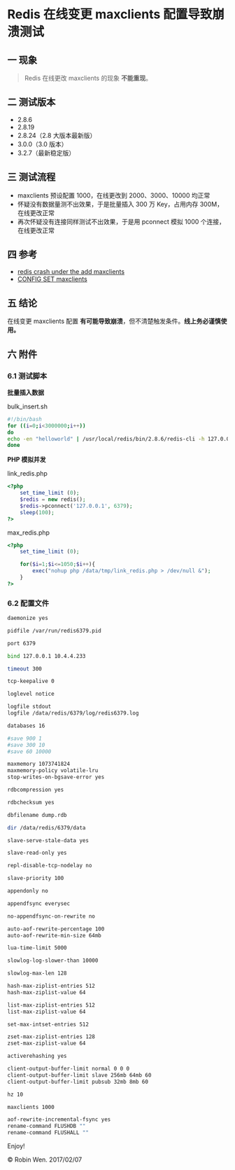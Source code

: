 # Redis 在线变更 maxclients 配置导致崩溃测试

## 一 现象

> Redis 在线更改 maxclients 的现象 **不能重现**。

## 二 测试版本

* 2.8.6
* 2.8.19
* 2.8.24（2.8 大版本最新版）
* 3.0.0（3.0 版本）
* 3.2.7（最新稳定版）

## 三 测试流程

* maxclients 预设配置 1000，在线更改到 2000、3000、10000 均正常
* 怀疑没有数据量测不出效果，于是批量插入 300 万 Key，占用内存 300M，在线更改正常
* 再次怀疑没有连接同样测试不出效果，于是用 pconnect 模拟 1000 个连接，在线更改正常

## 四 参考

* [redis crash under the add maxclients](https://github.com/antirez/redis/issues/3412)
* [CONFIG SET maxclients](https://github.com/antirez/redis/issues/464)

## 五 结论

在线变更 maxclients 配置 **有可能导致崩溃**，但不清楚触发条件。**线上务必谨慎使用。**

## 六 附件

### 6.1 测试脚本

**批量插入数据**

bulk_insert.sh

``` bash
#!/bin/bash
for ((i=0;i<3000000;i++))
do
echo -en "helloworld" | /usr/local/redis/bin/2.8.6/redis-cli -h 127.0.0.1 -p 6379 -x set name$i >> redis.log
done
```

**PHP 模拟并发**

link_redis.php

``` php
<?php
    set_time_limit (0);
    $redis = new redis();
    $redis->pconnect('127.0.0.1', 6379);
    sleep(100);
?>
```

max_redis.php

``` php
<?php
	set_time_limit (0);

	for($i=1;$i<=1050;$i++){
    	exec("nohup php /data/tmp/link_redis.php > /dev/null &");
	}
?>
```

### 6.2 配置文件

``` bash
daemonize yes

pidfile /var/run/redis6379.pid

port 6379

bind 127.0.0.1 10.4.4.233

timeout 300

tcp-keepalive 0

loglevel notice

logfile stdout
logfile /data/redis/6379/log/redis6379.log

databases 16

#save 900 1
#save 300 10
#save 60 10000

maxmemory 1073741824
maxmemory-policy volatile-lru
stop-writes-on-bgsave-error yes

rdbcompression yes

rdbchecksum yes

dbfilename dump.rdb

dir /data/redis/6379/data

slave-serve-stale-data yes

slave-read-only yes

repl-disable-tcp-nodelay no

slave-priority 100

appendonly no

appendfsync everysec

no-appendfsync-on-rewrite no

auto-aof-rewrite-percentage 100
auto-aof-rewrite-min-size 64mb

lua-time-limit 5000

slowlog-log-slower-than 10000

slowlog-max-len 128

hash-max-ziplist-entries 512
hash-max-ziplist-value 64

list-max-ziplist-entries 512
list-max-ziplist-value 64

set-max-intset-entries 512

zset-max-ziplist-entries 128
zset-max-ziplist-value 64

activerehashing yes

client-output-buffer-limit normal 0 0 0
client-output-buffer-limit slave 256mb 64mb 60
client-output-buffer-limit pubsub 32mb 8mb 60

hz 10

maxclients 1000

aof-rewrite-incremental-fsync yes
rename-command FLUSHDB ""
rename-command FLUSHALL ""
```

Enjoy!

© Robin Wen. 2017/02/07
